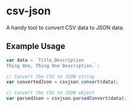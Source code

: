 # csv-json
A handy tool to convert CSV data to JSON data.

## Example Usage

```javascript
var data = `Title,Description
Thing One, Thing One Description.`;

// Convert the CSV to JSON string
var convertedJson = csvjson.convert(data);

// Convert the CSV to JSON object
var parsedJson = csvjson.parsedConvert(data);

```